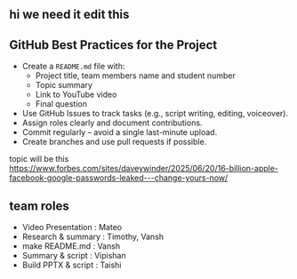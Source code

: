 ## hi we need it edit this

## GitHub Best Practices for the Project

- Create a `README.md` file with:
  - Project title, team members name and student number
  - Topic summary
  - Link to YouTube video
  - Final question
- Use GitHub Issues to track tasks (e.g., script writing, editing, voiceover).
- Assign roles clearly and document contributions.
- Commit regularly – avoid a single last-minute upload.
- Create branches and use pull requests if possible.

topic will be this https://www.forbes.com/sites/daveywinder/2025/06/20/16-billion-apple-facebook-google-passwords-leaked---change-yours-now/


## team roles
- Video Presentation   : Mateo
- Research & summary   : Timothy, Vansh
- make README.md       : Vansh
- Summary & script     : Vipishan
- Build PPTX & script  : Taishi

